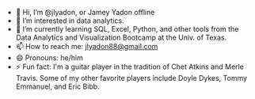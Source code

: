 - 👋 Hi, I’m @jlyadon, or Jamey Yadon offline
- 👀 I’m interested in data analytics.
- 🌱 I’m currently learning SQL, Excel, Python, and other tools from the Data Analytics and Visualization Bootcamp at the Univ. of Texas.
- 📫 How to reach me: jlyadon88@gmail.com
- 😄 Pronouns: he/him
- ⚡ Fun fact: I'm a guitar player in the tradition of Chet Atkins and Merle Travis. Some of my other favorite players include Doyle Dykes, Tommy Emmanuel, and Eric Bibb.

<!---
jlyadon/jlyadon is a ✨ special ✨ repository because its `README.md` (this file) appears on your GitHub profile.
You can click the Preview link to take a look at your changes.
--->
